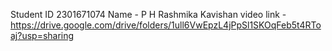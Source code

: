 Student ID 2301671074
Name - P H Rashmika Kavishan
video link - https://drive.google.com/drive/folders/1ull6VwEpzL4jPpSl1SKOqFeb5t4RToaj?usp=sharing

